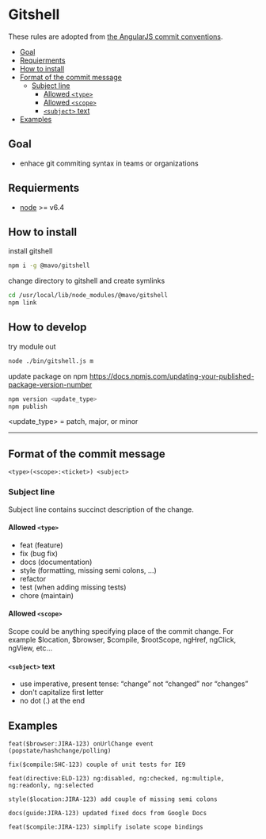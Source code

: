 Gitshell
==========================
These rules are adopted from [the AngularJS commit conventions](https://docs.google.com/document/d/1QrDFcIiPjSLDn3EL15IJygNPiHORgU1_OOAqWjiDU5Y/).

* [Goal](#goal)
* [Requierments](#requierments)
* [How to install](#how-to-install)
* [Format of the commit message](#format-of-the-commit-message)
  * [Subject line](#subject-line)
    * [Allowed `<type>`](#allowed-type)
    * [Allowed `<scope>`](#allowed-scope)
    * [`<subject>` text](#subject-text)
* [Examples](#examples)

Goal
-----
* enhace git commiting syntax in teams or organizations

Requierments
-----
* [node](https://nodejs.org/en/) >= v6.4

How to install
-----------------------
install gitshell
```bash
npm i -g @mavo/gitshell
```

change directory to gitshell and create symlinks
```bash
cd /usr/local/lib/node_modules/@mavo/gitshell
npm link
```

How to develop
-----------------------
try module out
```bash
node ./bin/gitshell.js m
```

update package on npm
https://docs.npmjs.com/updating-your-published-package-version-number
```bash
npm version <update_type>
npm publish
```
<update_type> = patch, major, or minor

---

Format of the commit message
----------------------------
```
<type>(<scope>:<ticket>) <subject>
```

### Subject line        
Subject line contains succinct description of the change.

#### Allowed `<type>`
* feat (feature)
* fix (bug fix)
* docs (documentation)
* style (formatting, missing semi colons, …)
* refactor
* test (when adding missing tests)
* chore (maintain)

#### Allowed `<scope>`
Scope could be anything specifying place of the commit change. For example $location, $browser, $compile, $rootScope, ngHref, ngClick, ngView, etc...

#### `<subject>` text
* use imperative, present tense: “change” not “changed” nor “changes”
* don't capitalize first letter
* no dot (.) at the end

Examples
--------
```
feat($browser:JIRA-123) onUrlChange event (popstate/hashchange/polling)

fix($compile:SHC-123) couple of unit tests for IE9

feat(directive:ELD-123) ng:disabled, ng:checked, ng:multiple, ng:readonly, ng:selected

style($location:JIRA-123) add couple of missing semi colons

docs(guide:JIRA-123) updated fixed docs from Google Docs

feat($compile:JIRA-123) simplify isolate scope bindings
```
